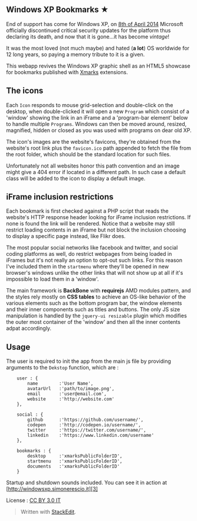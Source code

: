 ## Windows XP Bookmarks ★ ##

End of support has come for Windows XP, on [8th of April 2014][1] Microsoft officially discontinued critical security updates for the platform thus declaring its death, and now that it is gone...it has become *vintage*!

It was the most loved (not much maybe) and hated (**a lot**) OS worldwide for 12 long years, so paying a memory tribute to it is a given.

This webapp revives the Windows XP graphic shell as an HTML5 showcase for bookmarks published with [Xmarks][2] extensions.


## The icons ##

Each `Icon` responds to mouse grid-selection and double-click on the desktop, when double-clicked it will open a new `Program` which consist of a 'window' showing the link in an iFrame and a 'program-bar element' below to handle multiple `Programs`.
Windows can then be moved around, resized, magnified, hidden or closed as you was used with programs on dear old XP.

The icon's images are the website's favicons, they're obtained from the website's root link plus the `favicon.ico` path appended to fetch the file from the root folder, which should be the standard location for such files.

Unfortunately not all websites honor this path convention and an image might give a 404 error if located in a different path.
In such case a default class will be added to the icon to display a default image.


## iFrame inclusion restrictions ##

Each bookmark is first checked against a PHP script that reads the website's HTTP response header looking for iFrame inclusion restrictions. If none is found the link will be rendered.
Notice that a website may still restrict loading contents in an iFrame but not block the inclusion choosing to display a specific page instead, like Flikr does.

The most popular social networks like facebook and twitter, and social coding platforms as well, do restrict webpages from being loaded in iFrames but it's not really an option to opt-out such links.
For this reason I've included them in the `startmenu` where they'll be opened in new browser's windows unlike the other links that will not show up at all if it's impossible to load them in a 'window'.

The main framework is **BackBone** with **requirejs** AMD modules pattern, and the styles rely mostly on **CSS tables** to achieve an OS-like behavior of the various elements such as the bottom program bar, the window elements and their inner components such as titles and buttons.
The only JS size manipulation is handled by the `jquery-ui resizable` plugin which modifies the outer most container of the 'window' and then all the inner contents adpat accordingly.

## Usage ##

The user is required to init the app from the main js file by providing arguments to the `Dekstop` function, which are :

        user : {
            name        :'User Name',
            avatarUrl   :'path/to/image.png',
            email       :'user@email.com',
            website     :'http://website.com'
        },

        social : {
            github      :'https://github.com/username/',
            codepen     :'http://codepen.io/username/',
            twitter     :'https://twitter.com/username/',
            linkedin    :'https://www.linkedin.com/username'
        },

        bookmarks : {
            desktop     :'xmarksPublicFolderID',
            startmenu   :'xmarksPublicFolderID',
            documents   :'xmarksPublicFolderID'
        }

Startup and shutdown sounds included.
You can see it in action at [http://windowsxp.simonerescio.it][3]

License : [CC BY 3.0 IT][4]

> Written with [StackEdit](https://stackedit.io/).


  [1]: http://www.microsoft.com/en-us/windows/business/retiring-xp.aspx
  [2]: http://www.xmarks.com/
  [3]: http://windowsxp.simonerescio.it
  [4]: http://creativecommons.org/licenses/by/3.0/it/deed.en